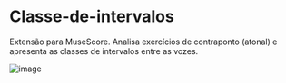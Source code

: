 # Classe-de-intervalos
Extensão para MuseScore. Analisa exercícios de contraponto (atonal) e apresenta as classes de intervalos entre as vozes.

![image](https://github.com/user-attachments/assets/340cd47d-6243-46cf-a02a-d88458757e98)

